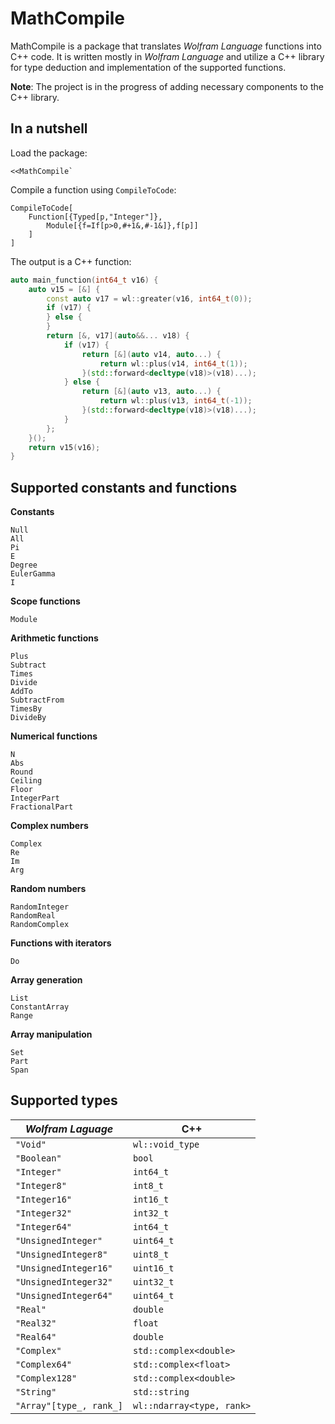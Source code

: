 # MathCompile

MathCompile is a package that translates *Wolfram Language* functions into C++ code. It is written mostly in *Wolfram Language* and utilize a C++ library for type deduction and implementation of the supported functions. 

**Note**: The project is in the progress of adding necessary components to the C++ library. 

## In a nutshell

Load the package:
```
<<MathCompile`
```
Compile a function using `CompileToCode`:
```
CompileToCode[
    Function[{Typed[p,"Integer"]},
        Module[{f=If[p>0,#+1&,#-1&]},f[p]]
    ]
]
```
The output is a C++ function: 
```c++
auto main_function(int64_t v16) {
    auto v15 = [&] {
        const auto v17 = wl::greater(v16, int64_t(0));
        if (v17) {
        } else {
        }
        return [&, v17](auto&&... v18) {
            if (v17) {
                return [&](auto v14, auto...) {
                    return wl::plus(v14, int64_t(1));
                }(std::forward<decltype(v18)>(v18)...);
            } else {
                return [&](auto v13, auto...) {
                    return wl::plus(v13, int64_t(-1));
                }(std::forward<decltype(v18)>(v18)...);
            }
        };
    }();
    return v15(v16);
}
```

## Supported constants and functions

**Constants**
```
Null
All
Pi
E
Degree
EulerGamma
I
```
**Scope functions**
```
Module
```
**Arithmetic functions**
```
Plus
Subtract
Times
Divide
AddTo
SubtractFrom
TimesBy
DivideBy
```
**Numerical functions**
```
N
Abs
Round
Ceiling
Floor
IntegerPart
FractionalPart
```
**Complex numbers**
```
Complex
Re
Im
Arg
```
**Random numbers**
```
RandomInteger
RandomReal
RandomComplex
```
**Functions with iterators**
```
Do
```
**Array generation**
```
List
ConstantArray
Range
```
**Array manipulation**
```
Set
Part
Span
```

## Supported types

| *Wolfram Laguage*       | C++                       |
| ----------------------- | ------------------------- |
| `"Void"`                | `wl::void_type`           |
| `"Boolean"`             | `bool`                    |
| `"Integer"`             | `int64_t`                 |
| `"Integer8"`            | `int8_t`                  |
| `"Integer16"`           | `int16_t`                 |
| `"Integer32"`           | `int32_t`                 |
| `"Integer64"`           | `int64_t`                 |
| `"UnsignedInteger"`     | `uint64_t`                |
| `"UnsignedInteger8"`    | `uint8_t`                 |
| `"UnsignedInteger16"`   | `uint16_t`                |
| `"UnsignedInteger32"`   | `uint32_t`                |
| `"UnsignedInteger64"`   | `uint64_t`                |
| `"Real"`                | `double`                  |
| `"Real32"`              | `float`                   |
| `"Real64"`              | `double`                  |
| `"Complex"`             | `std::complex<double>`    |
| `"Complex64"`           | `std::complex<float>`     |
| `"Complex128"`          | `std::complex<double>`    |
| `"String"`              | `std::string`             |
| `"Array"[type_, rank_]` | `wl::ndarray<type, rank>` |
